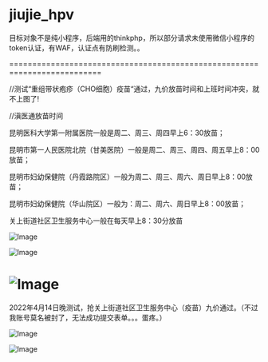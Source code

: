 # jiujie_hpv

目标对象不是纯小程序，后端用的thinkphp，所以部分请求未使用微信小程序的token认证，有WAF，认证点有防刷检测。。

==========================================================================

//测试“重组带状疱疹（CHO细胞）疫苗“通过，九价放苗时间和上班时间冲突，就不上图了!

//滇医通放苗时间

昆明医科大学第一附属医院一般是周二、周三、周四早上6：30放苗；

昆明市第一人民医院北院（甘美医院）一般是周二、周三、周四、周五早上8：00放苗；

昆明市妇幼保健院（丹霞路院区）一般为周二、周三、周六、周日早上8：00放苗；

昆明市妇幼保健院（华山院区）一般为：周二、周六、周日早上8：00放苗；

关上街道社区卫生服务中心一般在每天早上8：30分放苗


![Image](https://s3.bmp.ovh/imgs/2022/04/10/e10c3133b74b4a5b.png)

![Image](https://s3.bmp.ovh/imgs/2022/04/10/970f224b603b7a17.png)

![Image](https://s3.bmp.ovh/imgs/2022/04/10/3624564d22f7e40a.png)
==========================================================================

2022年4月14日晚测试，抢关上街道社区卫生服务中心（疫苗）九价通过。（不过我账号莫名被封了，无法成功提交表单。。。蛋疼。）

![Image](https://s3.bmp.ovh/imgs/2022/04/14/d1b181570bc08fa5.png)

![Image](https://s3.bmp.ovh/imgs/2022/04/14/4e51c9862762dcc4.png)
